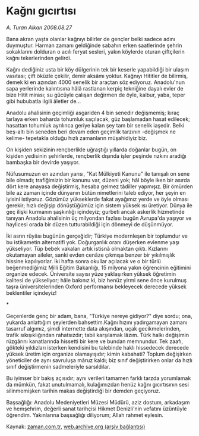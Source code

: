 # Kağnı gıcırtısı

*A. Turan Alkan 2008.08.27*

<tr><td class="metin" colspan="2" style="padding-top: 20px; padding-left: 5px; padding-right: 10px;">Bana akran yaşta olanlar kağnıyı bilirler de gençler belki sadece adını duymuştur. Harman zamanı geldiğinde sabahın erken saatlerinde şehrin sokaklarını dolduran o acılı feryat sesleri, yakın köylerde oturan çiftçilerin kağnı tekerlerinden gelirdi.</td></tr><tr><td class="metin" colspan="2" style="padding-top: 20px; padding-left: 5px; padding-right: 10px;"><p>Kağnı dediğiniz usta bir köy dülgerinin tek bir keserle yapabildiği bir ulaşım vasıtası; çift öküzle çekilir, demir aksâmı yoktur. Kağnıyı Hititler de bilirmiş, demek ki en azından 4000 senelik bir araçtan söz ediyoruz. Anadolu'nun sapa yerlerinde kalıntısına hâlâ rastlanan kerpiç tekniğine dayalı evler de bize Hitit mirası; su gücüyle çalışan değirmen de öyle, kalbur, yaba, teper gibi hububatla ilgili âletler de...
<p>Anadolu ahalisinin geçimliği asgariden 4 bin senedir değişmemiş; kıraç tarlaya erken baharda tohumluk saçılacak, güz başlamadan hasat edilecek; hasattan tohumluk ayrılınca geriye kalan şey tam bir senelik iaşedir. Belki beş-altı bin seneden beri devam eden geçimlik tarzının -değişmek ne kelime- tepetakla olduğu hızlı zamanların müşahidiyiz biz.
<p>On kişiden sekizinin rençberlikle uğraştığı yıllarda doğanlar bugün, on kişiden yedisinin şehirlerde, rençberlik dışında işler peşinde rızkını aradığı bambaşka bir devirde yaşıyor.
<p>Nüfusumuzun en azından yarısı, "Kat Mülkiyeti Kanunu" ile tanışalı on sene bile olmadı; trafiğimizin bir kanunu var, düzeni yok; hâl böyle iken bir asırda dört kere anayasa değiştirmiş, hesaba gelmez tâdiller yapmışız. Bir ömürden bile az zaman içinde dünyanın bütün nimetlerini taleb ediyor, her şeyin en iyisini istiyoruz. Gözümüz yükseklerde fakat ayağımız yerde ve öyle olması gerekir; hızlı değişip dönüştüğümüz için sistem yüksek ısı üretiyor. Dünya ile geç ilişki kurmanın şaşkınlığı içindeyiz; gurbeti ancak askerlik hizmetinde tanıyan Anadolu ahalisinin üç milyondan fazlası bugün Avrupa'da yaşıyor ve haylicesi orada bir düzen tutturabildiği için dönmeyi de düşünmüyor.
<p>İki asrın rüyâsı bugünün gerçeğidir; Türkiye modernleşen bir toplumdur ve bu istikametin alternatifi yok. Doğurganlık oranı düşerken evlenme yaşı yükseliyor. Tüp bebek vakaları artık istisnâ olmaktan çıktı. Kızlarını okutamayan aileler, sanki evden cenâze çıkmışa benzer bir yıkılmışlık hissine kapılıyorlar. İki hafta sonra okullar açılacak ve o bir türlü beğenmediğimiz Milli Eğitim Bakanlığı, 15 milyona yakın öğrencinin eğitimini organize edecek. Üniversite sayısı yüze yaklaşırken yüksek öğretimin kalitesi de yükseliyor; hâle bakınız ki, biz henüz yirmi sene önce kurulmuş taşra üniversitelerinden Oxford performansı bekleyecek derecede yüksek beklentiler içindeyiz!
<p>*
<p>Geçenlerde genç bir adam, bana, "Türkiye nereye gidiyor?" diye sordu; ona, yukarda anlattığım şeylerden bahsettim.Kağnı hızını yadırgamayan zamanı tasarruf algımız, şimdi internette data akışından, uçak gecikmelerinden, trafik sıkışıklığından rahatsızdır; tabii karşılamak lâzım. Türk halkı değişimin rüzgârını kanatlarında hissetti bir kere ve bundan memnundur. Tek zaafı, gökteki yıldızları isterken kendisini bu talebinde haklı hissedecek derecede yüksek üretim için organize olamayışıdır; kimin kabahati? Toplum değişirken yöneticiler de aynı savruluşa mâruz kaldı; biz sınıf değiştirirken onlar da hızlı sınıf değiştirmenin sadmeleriyle sarsıldılar.
<p>Bu iyimser bir bakış açısıdır; aynı verileri tamamen farklı tarzda yorumlamak da mümkün, fakat unutulmamalı, kulağımızdan henüz kağnı gıcırtısının sesi silinmemişken tarihin makas değiştirdiği bir demden geçiyoruz.
<p>Başsağlığı: Anadolu Medeniyetleri Müzesi Müdürü, aziz dostum, arkadaşım ve hemşehrim, değerli sanat tarihçisi Hikmet Denizli'nin vefatını üzüntüyle öğrendim. Yakınlarına başsağlığı diliyorum; Allah rahmet eylesin.<br/></p></p></p></p></p></p></p></p></p></td></tr>

Kaynak: [zaman.com.tr](http://zaman.com.tr/yazar.do?yazino=730617), [web.archive.org (arşiv bağlantısı)](http://web.archive.org/web/20080912055050/http://www.zaman.com.tr:80/yazar.do?yazino=730617)

